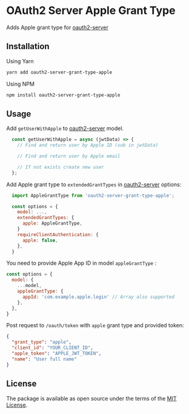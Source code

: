 # OAuth2 Server Apple Grant Type

Adds Apple grant type for [oauth2-server][oauth2-server]

## Installation

Using Yarn
```sh
yarn add oauth2-server-grant-type-apple
```

Using NPM

```sh
npm install oauth2-server-grant-type-apple
```

## Usage


Add `getUserWithApple` to [oauth2-server] model.

```js
  const getUserWithApple = async (jwtData) => {
    // Find and return user by Apple ID (sub in jwtData)

    // Find and return user by Apple email

    // If not exists create new user
  };
```

Add Apple grant type to `extendedGrantTypes` in [oauth2-server] options:

```js
  import AppleGrantType from 'oauth2-server-grant-type-apple';

  const options = {
    model: ...,
    extendedGrantTypes: {
      apple: AppleGrantType,
    }
    requireClientAuthentication: {
      apple: false,
    },
  }
```

You need to provide Apple App ID in model `appleGrantType`  :

```js
const options = {
  model: {
    ...model,
    appleGrantType: {
      appId: 'com.example.apple.login' // Array also supported
    },
  },
}
```

Post request to `/oauth/token` with `apple` grant type and provided token:

```json
{
  "grant_type": "apple",
  "client_id": "YOUR_CLIENT_ID",
  "apple_token": "APPLE_JWT_TOKEN",
  "name": "User full name"
}
```

## License

The package is available as open source under the terms of the [MIT License](https://opensource.org/licenses/MIT).

[oauth2-server]: https://github.com/oauthjs/node-oauth2-server
